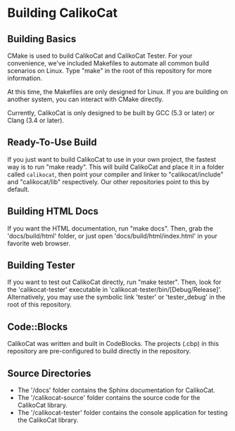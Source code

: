 # Building CalikoCat

## Building Basics

CMake is used to build CalikoCat and CalikoCat Tester. For your convenience,
we've included Makefiles to automate all common build scenarios on Linux.
Type "make" in the root of this repository for more information.

At this time, the Makefiles are only designed for Linux. If you are building
on another system, you can interact with CMake directly.

Currently, CalikoCat is only designed to be built by GCC (5.3 or later) or
Clang (3.4 or later).

## Ready-To-Use Build

If you just want to build CalikoCat to use in your own project, the fastest way
is to run "make ready". This will build CalikoCat and place it in a folder
called `calikocat`, then point your compiler and linker to "calikocat/include"
and "calikocat/lib" respectively. Our other repositories point to this by
default.

## Building HTML Docs

If you want the HTML documentation, run "make docs". Then, grab the
'docs/build/html' folder, or just open 'docs/build/html/index.html' in
your favorite web browser.

## Building Tester

If you want to test out CalikoCat directly, run "make tester". Then, look
for the 'calikocat-tester' executable in 'calikocat-tester/bin/[Debug/Release]'.
Alternatively, you may use the symbolic link 'tester' or 'tester_debug'
in the root of this repository.

## Code::Blocks

CalikoCat was written and built in CodeBlocks. The projects (.cbp) in this
repository are pre-configured to build directly in the repository.

## Source Directories

- The '/docs' folder contains the Sphinx documentation for CalikoCat.
- The '/calikocat-source' folder contains the source code for the CalikoCat
  library.
- The '/calikocat-tester' folder contains the console application for testing
  the CalikoCat library.

